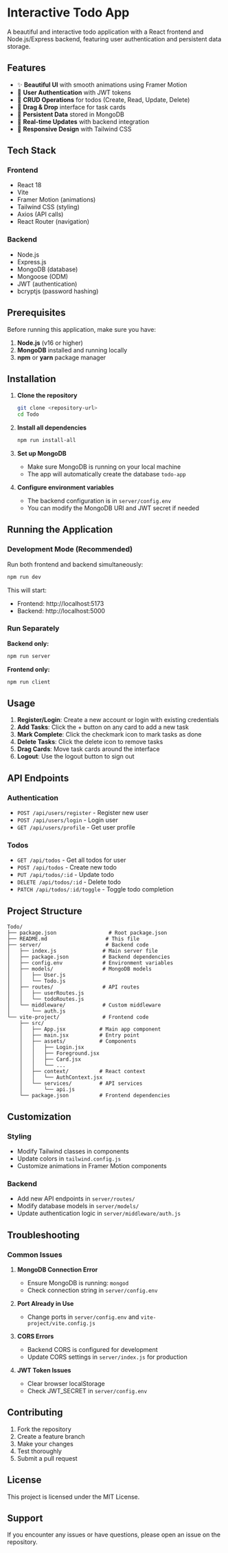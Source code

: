 # Interactive Todo App

A beautiful and interactive todo application with a React frontend and Node.js/Express backend, featuring user authentication and persistent data storage.

## Features

- ✨ **Beautiful UI** with smooth animations using Framer Motion
- 🔐 **User Authentication** with JWT tokens
- 📝 **CRUD Operations** for todos (Create, Read, Update, Delete)
- 🎯 **Drag & Drop** interface for task cards
- 💾 **Persistent Data** stored in MongoDB
- 🔄 **Real-time Updates** with backend integration
- 📱 **Responsive Design** with Tailwind CSS

## Tech Stack

### Frontend
- React 18
- Vite
- Framer Motion (animations)
- Tailwind CSS (styling)
- Axios (API calls)
- React Router (navigation)

### Backend
- Node.js
- Express.js
- MongoDB (database)
- Mongoose (ODM)
- JWT (authentication)
- bcryptjs (password hashing)

## Prerequisites

Before running this application, make sure you have:

1. **Node.js** (v16 or higher)
2. **MongoDB** installed and running locally
3. **npm** or **yarn** package manager

## Installation

1. **Clone the repository**
   ```bash
   git clone <repository-url>
   cd Todo
   ```

2. **Install all dependencies**
   ```bash
   npm run install-all
   ```

3. **Set up MongoDB**
   - Make sure MongoDB is running on your local machine
   - The app will automatically create the database `todo-app`

4. **Configure environment variables**
   - The backend configuration is in `server/config.env`
   - You can modify the MongoDB URI and JWT secret if needed

## Running the Application

### Development Mode (Recommended)
Run both frontend and backend simultaneously:
```bash
npm run dev
```

This will start:
- Frontend: http://localhost:5173
- Backend: http://localhost:5000

### Run Separately

**Backend only:**
```bash
npm run server
```

**Frontend only:**
```bash
npm run client
```

## Usage

1. **Register/Login**: Create a new account or login with existing credentials
2. **Add Tasks**: Click the + button on any card to add a new task
3. **Mark Complete**: Click the checkmark icon to mark tasks as done
4. **Delete Tasks**: Click the delete icon to remove tasks
5. **Drag Cards**: Move task cards around the interface
6. **Logout**: Use the logout button to sign out

## API Endpoints

### Authentication
- `POST /api/users/register` - Register new user
- `POST /api/users/login` - Login user
- `GET /api/users/profile` - Get user profile

### Todos
- `GET /api/todos` - Get all todos for user
- `POST /api/todos` - Create new todo
- `PUT /api/todos/:id` - Update todo
- `DELETE /api/todos/:id` - Delete todo
- `PATCH /api/todos/:id/toggle` - Toggle todo completion

## Project Structure

```
Todo/
├── package.json                 # Root package.json
├── README.md                   # This file
├── server/                     # Backend code
│   ├── index.js               # Main server file
│   ├── package.json           # Backend dependencies
│   ├── config.env             # Environment variables
│   ├── models/                # MongoDB models
│   │   ├── User.js
│   │   └── Todo.js
│   ├── routes/                # API routes
│   │   ├── userRoutes.js
│   │   └── todoRoutes.js
│   └── middleware/            # Custom middleware
│       └── auth.js
└── vite-project/              # Frontend code
    ├── src/
    │   ├── App.jsx           # Main app component
    │   ├── main.jsx          # Entry point
    │   ├── assets/           # Components
    │   │   ├── Login.jsx
    │   │   ├── Foreground.jsx
    │   │   ├── Card.jsx
    │   │   └── ...
    │   ├── context/          # React context
    │   │   └── AuthContext.jsx
    │   └── services/         # API services
    │       └── api.js
    └── package.json          # Frontend dependencies
```

## Customization

### Styling
- Modify Tailwind classes in components
- Update colors in `tailwind.config.js`
- Customize animations in Framer Motion components

### Backend
- Add new API endpoints in `server/routes/`
- Modify database models in `server/models/`
- Update authentication logic in `server/middleware/auth.js`

## Troubleshooting

### Common Issues

1. **MongoDB Connection Error**
   - Ensure MongoDB is running: `mongod`
   - Check connection string in `server/config.env`

2. **Port Already in Use**
   - Change ports in `server/config.env` and `vite-project/vite.config.js`

3. **CORS Errors**
   - Backend CORS is configured for development
   - Update CORS settings in `server/index.js` for production

4. **JWT Token Issues**
   - Clear browser localStorage
   - Check JWT_SECRET in `server/config.env`

## Contributing

1. Fork the repository
2. Create a feature branch
3. Make your changes
4. Test thoroughly
5. Submit a pull request

## License

This project is licensed under the MIT License.

## Support

If you encounter any issues or have questions, please open an issue on the repository. 
